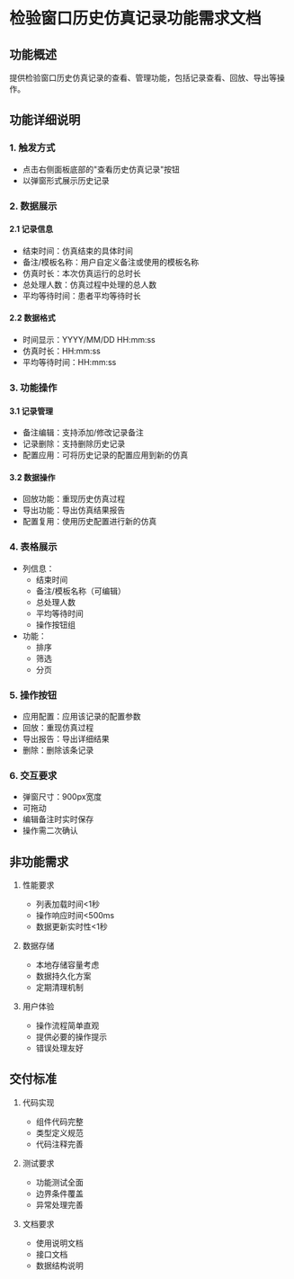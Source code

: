 # 检验窗口历史仿真记录功能需求文档

## 功能概述
提供检验窗口历史仿真记录的查看、管理功能，包括记录查看、回放、导出等操作。

## 功能详细说明

### 1. 触发方式
- 点击右侧面板底部的"查看历史仿真记录"按钮
- 以弹窗形式展示历史记录

### 2. 数据展示
#### 2.1 记录信息
- 结束时间：仿真结束的具体时间
- 备注/模板名称：用户自定义备注或使用的模板名称
- 仿真时长：本次仿真运行的总时长
- 总处理人数：仿真过程中处理的总人数
- 平均等待时间：患者平均等待时长

#### 2.2 数据格式
- 时间显示：YYYY/MM/DD HH:mm:ss
- 仿真时长：HH:mm:ss
- 平均等待时间：HH:mm:ss

### 3. 功能操作
#### 3.1 记录管理
- 备注编辑：支持添加/修改记录备注
- 记录删除：支持删除历史记录
- 配置应用：可将历史记录的配置应用到新的仿真

#### 3.2 数据操作
- 回放功能：重现历史仿真过程
- 导出功能：导出仿真结果报告
- 配置复用：使用历史配置进行新的仿真

### 4. 表格展示
- 列信息：
  - 结束时间
  - 备注/模板名称（可编辑）
  - 总处理人数
  - 平均等待时间
  - 操作按钮组
- 功能：
  - 排序
  - 筛选
  - 分页

### 5. 操作按钮
- 应用配置：应用该记录的配置参数
- 回放：重现仿真过程
- 导出报告：导出详细结果
- 删除：删除该条记录

### 6. 交互要求
- 弹窗尺寸：900px宽度
- 可拖动
- 编辑备注时实时保存
- 操作需二次确认

## 非功能需求
1. 性能要求
   - 列表加载时间<1秒
   - 操作响应时间<500ms
   - 数据更新实时性<1秒

2. 数据存储
   - 本地存储容量考虑
   - 数据持久化方案
   - 定期清理机制

3. 用户体验
   - 操作流程简单直观
   - 提供必要的操作提示
   - 错误处理友好

## 交付标准
1. 代码实现
   - 组件代码完整
   - 类型定义规范
   - 代码注释完善

2. 测试要求
   - 功能测试全面
   - 边界条件覆盖
   - 异常处理完善

3. 文档要求
   - 使用说明文档
   - 接口文档
   - 数据结构说明 